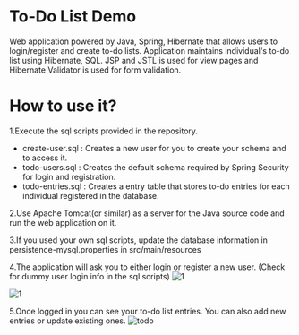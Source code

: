# To-Do List Demo

Web application powered by Java, Spring, Hibernate that allows users to login/register and create to-do lists. Application maintains individual's to-do list using Hibernate, SQL. JSP and JSTL is used for view pages and Hibernate Validator is used for form validation.

# How to use it? 

1.Execute the sql scripts provided in the repository. 
   - create-user.sql : Creates a new user for you to create your schema and to access it.
   - todo-users.sql : Creates the default schema required by Spring Security for login and registration.
   - todo-entries.sql : Creates a entry table that stores to-do entries for each individual registered in the database.


2.Use Apache Tomcat(or similar) as a server for the Java source code and run the web application on it.

3.If you used your own sql scripts, update the database information in persistence-mysql.properties in src/main/resources

4.The application will ask you to either login or register a new user. (Check for dummy user login info in the sql scripts)
![1](https://user-images.githubusercontent.com/16450711/61991976-a9ec2b00-b075-11e9-8b3c-112b45a07a9d.PNG)

![1](https://user-images.githubusercontent.com/16450711/61992007-0cddc200-b076-11e9-9aeb-d3051daee716.PNG)

5.Once logged in you can see your to-do list entries. You can also add new entries or update existing ones. 
![todo](https://user-images.githubusercontent.com/16450711/61992024-40205100-b076-11e9-943b-6f938d322d30.png)

